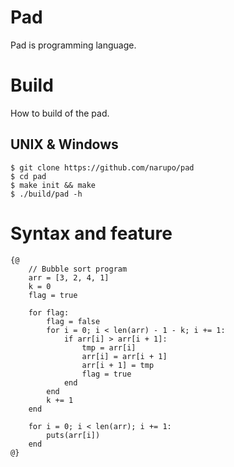 # Pad

Pad is programming language.

# Build

How to build of the pad.

## UNIX & Windows

    $ git clone https://github.com/narupo/pad
    $ cd pad
    $ make init && make
    $ ./build/pad -h

# Syntax and feature

```
{@
    // Bubble sort program
    arr = [3, 2, 4, 1]
    k = 0
    flag = true

    for flag:
        flag = false
        for i = 0; i < len(arr) - 1 - k; i += 1:
            if arr[i] > arr[i + 1]:
                tmp = arr[i]
                arr[i] = arr[i + 1]
                arr[i + 1] = tmp
                flag = true
            end
        end
        k += 1
    end

    for i = 0; i < len(arr); i += 1:
        puts(arr[i])
    end
@}
```

